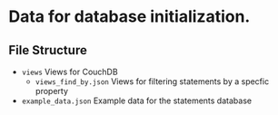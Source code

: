 # Data for database initialization.

## File Structure
 * `views` Views for CouchDB
   * `views_find_by.json` Views for filtering statements by a specfic property
 * `example_data.json` Example data for the statements database